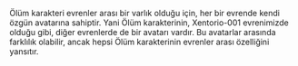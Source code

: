 Ölüm karakteri evrenler arası bir varlık olduğu için, her bir evrende kendi özgün avatarına sahiptir. Yani Ölüm karakterinin, Xentorio-001 evrenimizde olduğu gibi, diğer evrenlerde de bir avatarı vardır. Bu avatarlar arasında farklılık olabilir, ancak hepsi Ölüm karakterinin evrenler arası özelliğini yansıtır.

